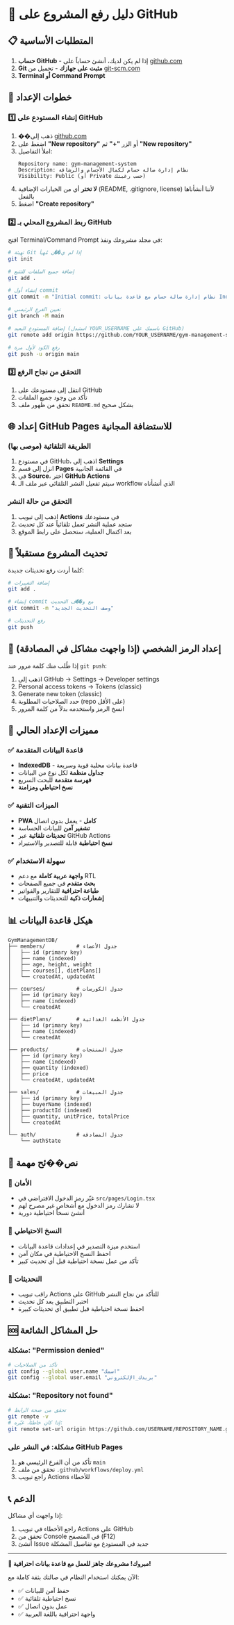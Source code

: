 # 🚀 دليل رفع المشروع على GitHub

## 📋 المتطلبات الأساسية

1. **حساب GitHub** - إذا لم يكن لديك، أنشئ حساباً على [github.com](https://github.com)
2. **Git مثبت على جهازك** - تحميل من [git-scm.com](https://git-scm.com/download)
3. **Terminal أو Command Prompt**

## 🔧 خطوات الإعداد

### 1️⃣ إنشاء المستودع على GitHub

1. ��ذهب إلى [github.com](https://github.com)
2. اضغط على **"New repository"** أو الزر **"+"** ثم **"New repository"**
3. املأ التفاصيل:
   ```
   Repository name: gym-management-system
   Description: نظام إدارة صالة حسام لكمال الأجسام والرشاقة
   Visibility: Public (أو Private حسب رغبتك)
   ```
4. **لا تختر** أي من الخيارات الإضافية (README, .gitignore, license) لأننا أنشأناها بالفعل
5. اضغط **"Create repository"**

### 2️⃣ ربط المشروع المحلي بـ GitHub

افتح Terminal/Command Prompt في مجلد مشروعك ونفذ:

```bash
# تهيئة Git إذا لم ي��ن مُهيأً
git init

# إضافة جميع الملفات للتتبع
git add .

# إنشاء أول commit
git commit -m "Initial commit: نظام إدارة صالة حسام مع قاعدة بيانات IndexedDB"

# تعيين الفرع الرئيسي
git branch -M main

# إضافة المستودع البعيد (استبدل YOUR_USERNAME باسمك على GitHub)
git remote add origin https://github.com/YOUR_USERNAME/gym-management-system.git

# رفع الكود لأول مرة
git push -u origin main
```

### 3️⃣ التحقق من نجاح الرفع

1. انتقل إلى مستودعك على GitHub
2. تأكد من وجود جميع الملفات
3. تحقق من ظهور ملف `README.md` بشكل صحيح

## 🌐 إعداد GitHub Pages للاستضافة المجانية

### الطريقة التلقائية (موصى بها)

1. في مستودع GitHub، اذهب إلى **Settings**
2. انزل إلى قسم **Pages** في القائمة الجانبية
3. في **Source**، اختر **GitHub Actions**
4. سيتم تفعيل النشر التلقائي عبر ملف الـ workflow الذي أنشأناه

### التحقق من حالة النشر

1. اذهب إلى تبويب **Actions** في مستودعك
2. ستجد عملية النشر تعمل تلقائياً عند كل تحديث
3. بعد اكتمال العملية، ستحصل على رابط الموقع

## 📝 تحديث المشروع مستقبلاً

كلما أردت رفع تحديثات جديدة:

```bash
# إضافة التغييرات
git add .

# إنشاء commit مع و��ف التحديث
git commit -m "وصف التحديث الجديد"

# رفع التحديثات
git push
```

## 🔑 إعداد الرمز الشخصي (إذا واجهت مشاكل في المصادقة)

إذا طُلب منك كلمة مرور عند `git push`:

1. اذهب إلى GitHub → Settings → Developer settings
2. Personal access tokens → Tokens (classic)
3. Generate new token (classic)
4. حدد الصلاحيات المطلوبة (repo على الأقل)
5. انسخ الرمز واستخدمه بدلاً من كلمة المرور

## 🌟 مميزات الإعداد الحالي

### ✅ **قاعدة البيانات المتقدمة**

- **IndexedDB** - قاعدة بيانات محلية قوية وسريعة
- **جداول منظمة** لكل نوع من البيانات
- **فهرسة متقدمة** للبحث السريع
- **نسخ احتياطي ومزامنة**

### ✅ **الميزات التقنية**

- **PWA كامل** - يعمل بدون اتصال
- **تشفير آمن** للبيانات الحساسة
- **تحديثات تلقائية** عبر GitHub Actions
- **نسخ احتياطية** قابلة للتصدير والاستيراد

### ✅ **سهولة الاستخدام**

- **واجهة عربية كاملة** مع دعم RTL
- **بحث متقدم** في جميع الصفحات
- **طباعة احترافية** للتقارير والفواتير
- **إشعارات ذكية** للتحديثات والتنبيهات

## 📊 هيكل قاعدة البيانات

```
GymManagementDB/
├── members/          # جدول الأعضاء
│   ├── id (primary key)
│   ├── name (indexed)
│   ├── age, height, weight
│   ├── courses[], dietPlans[]
│   └── createdAt, updatedAt
│
├── courses/          # جدول الكورسات
│   ├── id (primary key)
│   ├── name (indexed)
│   └── createdAt
│
├── dietPlans/        # جدول الأنظمة الغذائية
│   ├── id (primary key)
│   ├── name (indexed)
│   └── createdAt
│
├── products/         # جدول المنتجات
│   ├── id (primary key)
│   ├── name (indexed)
│   ├── quantity (indexed)
│   ├── price
│   └── createdAt, updatedAt
│
├── sales/            # جدول المبيعات
│   ├── id (primary key)
│   ├── buyerName (indexed)
│   ├── productId (indexed)
│   ├── quantity, unitPrice, totalPrice
│   └── createdAt
│
└── auth/             # جدول المصادقة
    └── authState
```

## 🚨 نص��ئح مهمة

### 🔐 الأمان

- غيّر رمز الدخول الافتراضي في `src/pages/Login.tsx`
- لا تشارك رمز الدخول مع أشخاص غير مصرح لهم
- أنشئ نسخاً احتياطية دورية

### 💾 النسخ الاحتياطي

- استخدم ميزة التصدير في إعدادات قاعدة البيانات
- احفظ النسخ الاحتياطية في مكان آمن
- تأكد من عمل نسخة احتياطية قبل أي تحديث كبير

### 🔄 التحديثات

- راقب تبويب Actions على GitHub للتأكد من نجاح النشر
- اختبر التطبيق بعد كل تحديث
- احفظ نسخة احتياطية قبل تطبيق أي تحديثات كبيرة

## 🆘 حل المشاكل الشائعة

### مشكلة: "Permission denied"

```bash
# تأكد من الصلاحيات
git config --global user.name "اسمك"
git config --global user.email "بريدك_الإلكتروني"
```

### مشكلة: "Repository not found"

```bash
# تحقق من صحة الرابط
git remote -v
# إذا كان خاطئاً، غيّره:
git remote set-url origin https://github.com/USERNAME/REPOSITORY_NAME.git
```

### مشكلة: في النشر على GitHub Pages

1. تأكد من أن الفرع الرئيسي هو `main`
2. تحقق من ملف `.github/workflows/deploy.yml`
3. راجع تبويب Actions للأخطاء

## 📞 الدعم

إذا واجهت أي مشاكل:

1. راجع الأخطاء في تبويب Actions على GitHub
2. تحقق من Console في المتصفح (F12)
3. أنشئ Issue جديد في المستودع مع تفاصيل المشكلة

---

**🎉 مبروك! مشروعك جاهز للعمل مع قاعدة بيانات احترافية!**

الآن يمكنك استخدام النظام في صالتك بثقة كاملة مع:

- ✅ حفظ آمن للبيانات
- ✅ نسخ احتياطية تلقائية
- ✅ عمل بدون اتصال
- ✅ واجهة احترافية باللغة العربية
